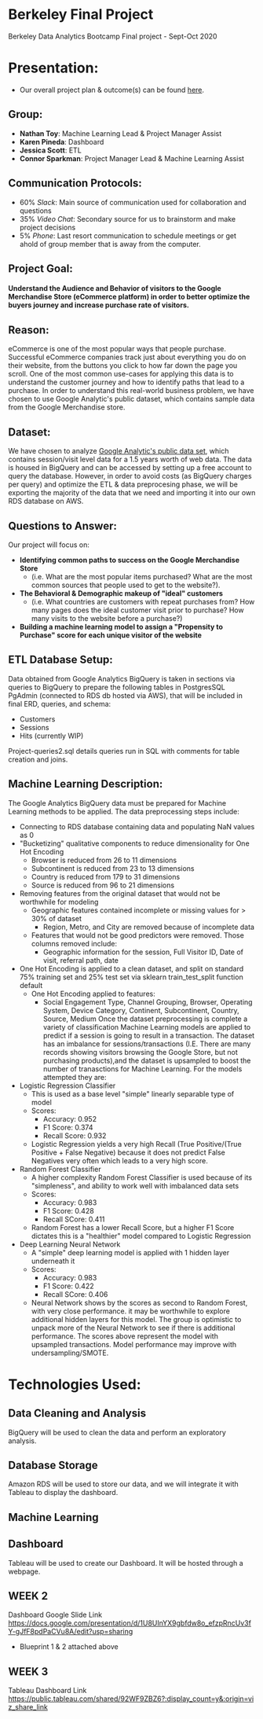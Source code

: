# Berkeley Final Project
Berkeley Data Analytics Bootcamp Final project - Sept-Oct 2020

# Presentation:
- Our overall project plan & outcome(s) can be found [here](https://docs.google.com/presentation/d/1IJwm4imWicTFp8LapvV8N88eyIyjYjRl-6_hksx4jWI/edit?usp=sharing).

## Group:
- **Nathan Toy**: Machine Learning Lead & Project Manager Assist
- **Karen Pineda**: Dashboard
- **Jessica Scott**: ETL
- **Connor Sparkman**: Project Manager Lead & Machine Learning Assist

## Communication Protocols:
- 60% *Slack*: Main source of communication used for collaboration and questions
- 35% *Video Chat*: Secondary source for us to brainstorm and make project decisions
- 5% *Phone*: Last resort communication to schedule meetings or get ahold of group member that is away from the computer.

## Project Goal:
 #### Understand the Audience and Behavior of visitors to the Google Merchandise Store (eCommerce platform) in order to better optimize the buyers journey and increase purchase rate of visitors.

## Reason:
eCommerce is one of the most popular ways that people purchase. Successful eCommerce companies track just about everything you do on their website, from the buttons you click to how far down the page you scroll. One of the most common use-cases for applying this data is to understand the customer journey and how to identify paths that lead to a purchase. 
In order to understand this real-world business problem, we have chosen to use Google Analytic's public dataset, which contains sample data from the Google Merchandise store.

## Dataset:
We have chosen to analyze [Google Analytic's public data set](https://support.google.com/analytics/answer/7586738?hl=en), which contains session/visit level data for a 1.5 years worth of web data. The data is housed in BigQuery and can be accessed by setting up a free account to query the database.
However, in order to avoid costs (as BigQuery charges per query) and optimize the ETL & data preprocesing phase, we will be exporting the majority of the data that we need and importing it into our own RDS database on AWS.

## Questions to Answer:
Our project will focus on:
- **Identifying common paths to success on the Google Merchandise Store**
  - (i.e. What are the most popular items purchased? What are the most common sources that people used to get to the website?). 
- **The Behavioral & Demographic makeup of "ideal" customers**
  - (i.e. What countries are customers with repeat purchases from? How many pages does the ideal customer visit prior to purchase? How many visits to the website before a purchase?)
- **Building a machine learning model to assign a "Propensity to Purchase" score for each unique visitor of the website**

## ETL Database Setup:
Data obtained from Google Analytics BigQuery is taken in sections via queries to BigQuery to prepare the following tables in PostgresSQL PgAdmin (connected to RDS db hosted via AWS), that will be included in final ERD, queries, and schema:
  - Customers
  - Sessions
  - Hits (currently WIP)

Project-queries2.sql details queries run in SQL with comments for table creation and joins. 

## Machine Learning Description:
The Google Analytics BigQuery data must be prepared for Machine Learning methods to be applied. The data preprocessing steps include:
 - Connecting to RDS database containing data and populating NaN values as 0
 - "Bucketizing" qualitative components to reduce dimensionality for One Hot Encoding
   - Browser is reduced from 26 to 11 dimensions
   - Subcontinent is reduced from 23 to 13 dimensions
   - Country is reduced from 179 to 31 dimensions
   - Source is reduced from 96 to 21 dimensions
 - Removing features from the original dataset that would not be worthwhile for modeling
   - Geographic features contained incomplete or missing values for > 30% of dataset 
     -  Region, Metro, and City are removed because of incomplete data
   - Features that would not be good predictors were removed. Those columns removed include:
     - Geographic information for the session, Full Visitor ID, Date of visit, referral path, date  
 - One Hot Encoding is applied to a clean dataset, and split on standard 75% training set and 25% test set via sklearn train_test_split function default
   - One Hot Encoding applied to features:
     - Social Engagement Type, Channel Grouping, Browser, Operating System, Device Category, Continent, Subcontinent, Country, Source, Medium
Once the dataset preprocessing is complete a variety of classification Machine Learning models are applied to predict if a session is going to result in a transaction. The dataset has an imbalance for sessions/transactions (I.E. There are many records showing visitors browsing the Google Store, but not purchasing products),and the dataset is upsampled to boost the number of tranasctions for Machine Learning. For the models attempted they are:
 - Logistic Regression Classifier
   - This is used as a base level "simple" linearly separable type of model
   - Scores:
     - Accuracy: 0.952
     - F1 Score: 0.374
     - Recall Score:  0.932
   - Logistic Regression yields a very high Recall (True Positive/(True Positive + False Negative) because it does not predict False Negatives very often which leads to a very high score.
 - Random Forest Classifier
   - A higher complexity Random Forest Classifier is used because of its "simpleness", and ability to work well with imbalanced data sets
   - Scores:
     - Accuracy: 0.983
     - F1 Score: 0.428
     - Recall SCore: 0.411
   - Random Forest has a lower Recall Score, but a higher F1 Score dictates this is a "healthier" model compared to Logistic Regression
 - Deep Learning Neural Network
   - A "simple" deep learning model is applied with 1 hidden layer underneath it
   - Scores: 
     - Accuracy: 0.983
     - F1 Score: 0.422
     - Recall SCore: 0.406
   - Neural Network shows by the scores as second to Random Forest, with very close performance. it may be worthwhile to explore additional hidden layers for this model.
The group is optimistic to unpack more of the Neural Network to see if there is additional performance. The scores above represent the model with upsampled transactions. Model performance may improve with undersampling/SMOTE.
  

# Technologies Used:
## Data Cleaning and Analysis
BigQuery will be used to clean the data and perform an exploratory analysis.
 
## Database Storage
 Amazon RDS will be used to store our data, and we will integrate it with Tableau to display the dashboard.
 
## Machine Learning

## Dashboard
Tableau will be used to create our Dashboard. It will be hosted through a webpage. 


## WEEK 2 
Dashboard Google Slide Link https://docs.google.com/presentation/d/1U8UInYX9gbfdw8o_efzpRncUv3fY-gJfF8pdPaCVu8A/edit?usp=sharing

- Blueprint 1 & 2 attached above  

## WEEK 3
Tableau Dashboard Link 
https://public.tableau.com/shared/92WF9ZBZ6?:display_count=y&:origin=viz_share_link
